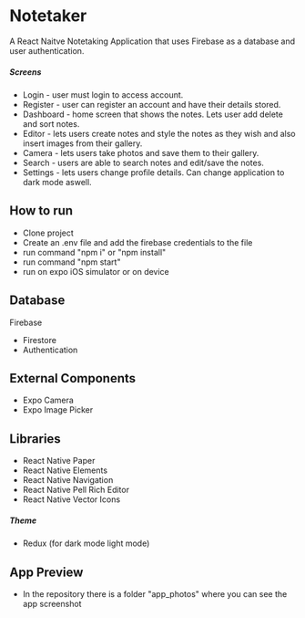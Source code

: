 # Notetaker

A React Naitve Notetaking Application that uses Firebase as a database and user authentication. 

##### Screens

* Login - user must login to access account. 
* Register - user can register an account and have their details stored. 
* Dashboard - home screen that shows the notes. Lets user add delete and sort notes. 
* Editor - lets users create notes and style the notes as they wish and also insert images from their gallery.
* Camera - lets users take photos and save them to their gallery.
* Search - users are able to search notes and edit/save the notes.
* Settings - lets users change profile details. Can change application to dark mode aswell. 


## How to run 

- Clone project
- Create an .env file and add the firebase credentials to the file 
- run command "npm i" or "npm install"
- run command "npm start" 
- run on expo iOS simulator or on device

## Database

Firebase

* Firestore
* Authentication

## External Components

* Expo Camera
* Expo Image Picker  

## Libraries

* React Native Paper
* React Native Elements
* React Native Navigation
* React Native Pell Rich Editor
* React Native Vector Icons

##### Theme

* Redux (for dark mode light mode)

## App Preview

* In the repository there is a folder "app_photos" where you can see the app screenshot

